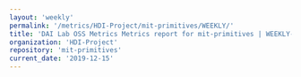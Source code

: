 ```yaml
---
layout: 'weekly'
permalink: '/metrics/HDI-Project/mit-primitives/WEEKLY/'
title: 'DAI Lab OSS Metrics Metrics report for mit-primitives | WEEKLY-REPORT-2019-12-15'
organization: 'HDI-Project'
repository: 'mit-primitives'
current_date: '2019-12-15'
---
```

